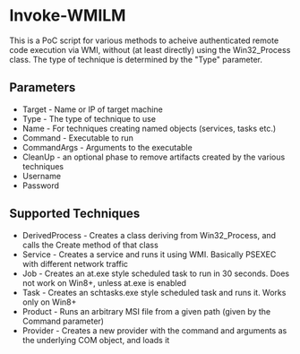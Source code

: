 # Invoke-WMILM
This is a PoC script for various methods to acheive authenticated remote code execution via WMI, without (at least directly) using the Win32_Process class. The type of technique is determined by the "Type" parameter. 

## Parameters
* Target - Name or IP of target machine
* Type - The type of technique to use
* Name - For techniques creating named objects (services, tasks etc.)
* Command - Executable to run
* CommandArgs - Arguments to the executable
* CleanUp - an optional phase to remove artifacts created by the various techniques
* Username
* Password


## Supported Techniques
* DerivedProcess - Creates a class deriving from Win32_Process, and calls the Create method of that class
* Service - Creates a service and runs it using WMI. Basically PSEXEC with different network traffic
* Job - Creates an at.exe style scheduled task to run in 30 seconds. Does not work on Win8+, unless at.exe is enabled
* Task - Creates an schtasks.exe style scheduled task and runs it. Works only on Win8+
* Product - Runs an arbitrary MSI file from a given path (given by the Command parameter)
* Provider - Creates a new provider with the command and arguments as the underlying COM object, and loads it

